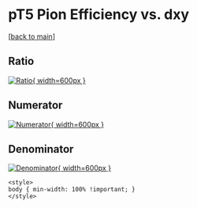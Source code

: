 # pT5 Pion Efficiency vs. dxy

[[back to main](./)]



## Ratio

[![Ratio](../mtv/var/pT5_211_eff_dxy.png){ width=600px }](../mtv/var/pT5_211_eff_dxy.pdf)

## Numerator

[![Numerator](../mtv/num/pT5_211_eff_dxy_num0.png){ width=600px }](../mtv/num/pT5_211_eff_dxy_num0.pdf)

## Denominator

[![Denominator](../mtv/den/pT5_211_eff_dxy_den.png){ width=600px }](../mtv/den/pT5_211_eff_dxy_den.pdf)


``` {=html}
<style>
body { min-width: 100% !important; }
</style>
```
